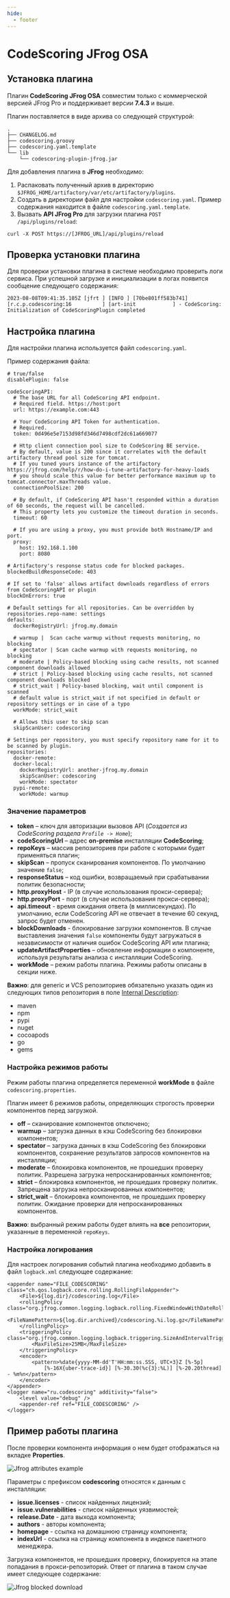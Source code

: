 ```yaml
---
hide:
  - footer
---
```

# CodeScoring JFrog OSA

## Установка плагина

Плагин **CodeScoring JFrog OSA** совместим только с коммерческой версией JFrog Pro и поддерживает версии **7.4.3** и выше.

Плагин поставляется в виде архива со следующей структурой:

```
.
├── CHANGELOG.md
├── codescoring.groovy
├── codescoring.yaml.template
└── lib
    └── codescoring-plugin-jfrog.jar
```

Для добавления плагина в **JFrog** необходимо:

1. Распаковать полученный архив в директорию `$JFROG_HOME/artifactory/var/etc/artifactory/plugins`.
2. Создать в директории файл для настройки `codescoring.yaml`. Пример содержания находится в файле `codescoring.yaml.template`.
3. Вызвать **API JFrog Pro** для загрузки плагина `POST /api/plugins/reload`:
```curl
curl -X POST https://[JFROG_URL]/api/plugins/reload
```

## Проверка установки плагина

Для проверки установки плагина в системе необходимо проверить логи сервиса. При успешной загрузке и инициализации в логах появится сообщение следующего содержания:

```
2023-08-08T09:41:35.105Z [jfrt ] [INFO ] [70be801ff583b741] [r.c.p.codescoring:16          ] [art-init            ] - CodeScoring: Initialization of CodeScoringPlugin completed
```

## Настройка плагина

Для настройки плагина используется файл `codescoring.yaml`.

Пример содержания файла:

```
# true/false
disablePlugin: false

codeScoringAPI:
  # The base URL for all CodeScoring API endpoint.
  # Required field. https://host:port
  url: https://example.com:443

  # Your CodeScoring API Token for authentication.
  # Required.
  token: 0d496e5e7153d98fd346d7498cdf2dc61a669077

  # Http client connection pool size to CodeScoring BE service.
  # By default, value is 200 since it correlates with the default artifactory thread pool size for tomcat.
  # If you tuned yours instance of the artifactory https://jfrog.com/help/r/how-do-i-tune-artifactory-for-heavy-loads
  # you should scale this value for better performance maximum up to tomcat.connector.maxThreads value.
  connectionPoolSize: 200

  # By default, if CodeScoring API hasn't responded within a duration of 60 seconds, the request will be cancelled.
  # This property lets you customize the timeout duration in seconds.
  timeout: 60

  # If you are using a proxy, you must provide both Hostname/IP and port.
  proxy:
    host: 192.168.1.100
    port: 8080

# Artifactory's response status code for blocked packages.
blockedBuildResponseCode: 403

# If set to 'false' allows artifact downloads regardless of errors from CodeScoringAPI or plugin
blockOnErrors: true

# Default settings for all repositories. Can be overridden by repositories.repo-name: settings
defaults:
  dockerRegistryUrl: jfrog.my.domain

  # warmup |  Scan cache warmup without requests monitoring, no blocking
  # spectator | Scan cache warmup with requests monitoring, no blocking
  # moderate | Policy-based blocking using cache results, not scanned component downloads allowed
  # strict | Policy-based blocking using cache results, not scanned component downloads blocked
  # strict_wait | Policy-based blocking, wait until component is scanned
  # default value is strict_wait if not specified in default or repository settings or in case of a typo
  workMode: strict_wait

  # Allows this user to skip scan
  skipScanUser: codescoring

# Settings per repository, you must specify repository name for it to be scanned by plugin.
repositories:
  docker-remote:
  docker-local:
    dockerRegistryUrl: another-jfrog.my.domain
    skipScanUser: codescoring
    workMode: spectator
  pypi-remote:
    workMode: warmup
```

### Значение параметров

- **token** – ключ для авторизации вызовов API (*Создается из CodeScoring раздела `Profile -> Home`*);
- **codeScoringUrl** – адрес **on-premise** инсталляции **CodeScoring**;
- **repoKeys** – массив репозиториев при работе с которыми будет применяться плагин;
- **skipScan** – пропуск сканирования компонентов. По умолчанию значение `false`;
- **responseStatus** – код ошибки, возвращаемый при срабатывании политик безопасности;
- **http.proxyHost** - IP (в случае использования прокси-сервера);
- **http.proxyPort** - порт (в случае использования прокси-сервера);
- **api.timeout** - время ожидания ответа (в миллисекундах). По умолчанию, если CodeScoring API не отвечает в течение 60 секунд, запрос будет отменен.
- **blockDownloads** - блокирование загрузки компонентов. В случае выставления значения `false` компоненты будут загружаться в независимости от наличия ошибок CodeScoring API или плагина;
- **updateArtifactProperties** – обновление информации о компоненте, используя результаты анализа с инсталляции CodeScoring.
- **workMode** – режим работы плагина. Режимы работы описаны в секции ниже.

**Важно**: для generic и VCS репозиториев обязательно указать один из следующих типов репозитория в поле [Internal Description](https://www.jfrog.com/confluence/display/JFROG/Repository+Management):

- maven
- npm
- pypi 
- nuget
- cocoapods
- go
- gems

### Настройка режимов работы

Режим работы плагина определяется переменной **workMode** в файле `codescoring.properties`.

Плагин имеет 6 режимов работы, определяющих строгость проверки компонентов перед загрузкой.

- **off** – сканирование компонентов отключено;
- **warmup** – загрузка данных в кэш CodeScoring без блокировки компонентов;
- **spectator** – загрузка данных в кэш CodeScoring без блокировки компонентов, сохранение результатов запросов компонентов на инсталляции;
- **moderate** – блокировка компонентов, не прошедших проверку политик. Разрешена загрузка непросканированных компонентов;
- **strict** – блокировка компонентов, не прошедших проверку политик. Запрещена загрузка непросканированных компонентов;
- **strict_wait** – блокировка компонентов, не прошедших проверку политик. Ожидание проверки для непросканированных компонентов.

**Важно**: выбранный режим работы будет влиять на **все** репозитории, указанные в переменной `repoKeys`.

### Настройка логирования

Для настроек логирования событий плагина необходимо добавить в файл `logback.xml` следующее содержание:

```
<appender name="FILE_CODESCORING" class="ch.qos.logback.core.rolling.RollingFileAppender">
    <File>${log.dir}/codescoring.log</File>
    <rollingPolicy class="org.jfrog.common.logging.logback.rolling.FixedWindowWithDateRollingPolicy">
        <FileNamePattern>${log.dir.archived}/codescoring.%i.log.gz</FileNamePattern>
    </rollingPolicy>
    <triggeringPolicy class="org.jfrog.common.logging.logback.triggering.SizeAndIntervalTriggeringPolicy">
        <MaxFileSize>25MB</MaxFileSize>
    </triggeringPolicy>
    <encoder>
        <pattern>%date{yyyy-MM-dd'T'HH:mm:ss.SSS, UTC+3}Z [%-5p]
            [%-16X{uber-trace-id}] [%-30.30(%c{3}:%L)] [%-20.20thread] - %m%n</pattern>
    </encoder>
</appender>
<logger name="ru.codescoring" additivity="false">
    <level value="debug" />
    <appender-ref ref="FILE_CODESCORING" />
</logger>
```

## Пример работы плагина

После проверки компонента информация о нем будет отображаться на вкладке **Properties**.

![Jfrog attributes example](/assets/img/osa/jfrog_attributes.png)

Параметры с префиксом **сodescoring** относятся к данным с инсталляции:

- **issue.licenses** - список найденных лицензий;
- **issue.vulnerabilities** - список найденных уязвимостей;
- **release.Date** - дата выхода компонента;
- **authors** - авторы компонента;
- **homepage** - ссылка на домашнюю страницу компонента;
- **indexUrl** - ссылка на страницу компонента в индексе пакетного менеджера.

Загрузка компонентов, не прошедших проверку, блокируется на этапе попадания в прокси-репозиторий. Ответ от плагина в таком случае имеет следующее содержание:

![Jfrog blocked download](/assets/img/osa/jfrog_blocked_download.gif)
